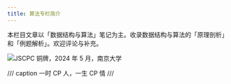 ```yaml
---
title: 算法专栏简介
---
```


本栏目文章以「数据结构与算法」笔记为主。收录数据结构与算法的「原理剖析」和「例题解析」。欢迎评论与补充。

![JSCPC 铜牌，2024 年 5 月，南京大学](https://dwj-oss.oss-cn-nanjing.aliyuncs.com/images/202501302213245.png)

/// caption
一时 CP 人，一生 CP 情
///
